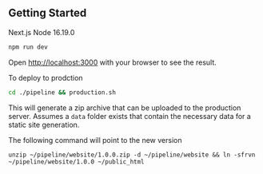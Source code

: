 ## Getting Started
Next.js
Node 16.19.0

```bash
npm run dev
```

Open [http://localhost:3000](http://localhost:3000) with your browser to see the result.

To deploy to prodction

```bash
cd ./pipeline && production.sh
```
This will generate a zip archive that can be uploaded to the production server. Assumes a `data` folder exists that contain the necessary data for a static site generation.

The following command will point to the new version
```
unzip ~/pipeline/website/1.0.0.zip -d ~/pipeline/website && ln -sfrvn ~/pipeline/website/1.0.0 ~/public_html
```
